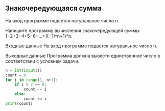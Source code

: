 ## Знакочередующаяся сумма
На вход программе подается натуральное число n.  

Напишите программу вычисления знакочередующей суммы 1−2+3−4+5−6+…+((−1)^n+1)*n.

Входные данные
На вход программе подается натуральное число n.

Выходные данные
Программа должна вывести единственное число в соответствии с условием задачи.

```python
n = int(input())
count = 0
for i in range(1, n+1):
    if i % 2 == 0:
        count -= i
    else:
        count += i
print(count)
```
